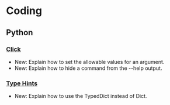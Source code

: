 # Coding

## Python

### [Click](click.md)

* New: Explain how to set the allowable values for an argument.
* New: Explain how to hide a command from the --help output.

### [Type Hints](type_hints.md)

* New: Explain how to use the TypedDict instead of Dict.


